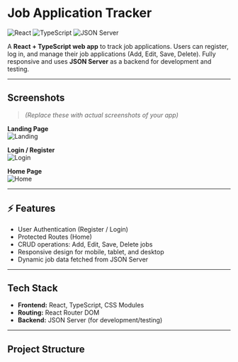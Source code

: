 # Job Application Tracker

![React](https://img.shields.io/badge/React-17.0.2-blue?logo=react)
![TypeScript](https://img.shields.io/badge/TypeScript-4.9-blue?logo=typescript)
![JSON Server](https://img.shields.io/badge/JSONServer-0.17.0-green)

A **React + TypeScript web app** to track job applications. Users can register, log in, and manage their job applications (Add, Edit, Save, Delete). Fully responsive and uses **JSON Server** as a backend for development and testing.

---

## Screenshots

> *(Replace these with actual screenshots of your app)*

**Landing Page**  
![Landing](screenshots/landing.png)

**Login / Register**  
![Login](screenshots/login.png)

**Home Page**  
![Home](screenshots/home.png)

---

## ⚡ Features

- User Authentication (Register / Login)
- Protected Routes (Home)
- CRUD operations: Add, Edit, Save, Delete jobs
- Responsive design for mobile, tablet, and desktop
- Dynamic job data fetched from JSON Server

---

##  Tech Stack

- **Frontend:** React, TypeScript, CSS Modules  
- **Routing:** React Router DOM  
- **Backend:** JSON Server (for development/testing)  

---

##  Project Structure

